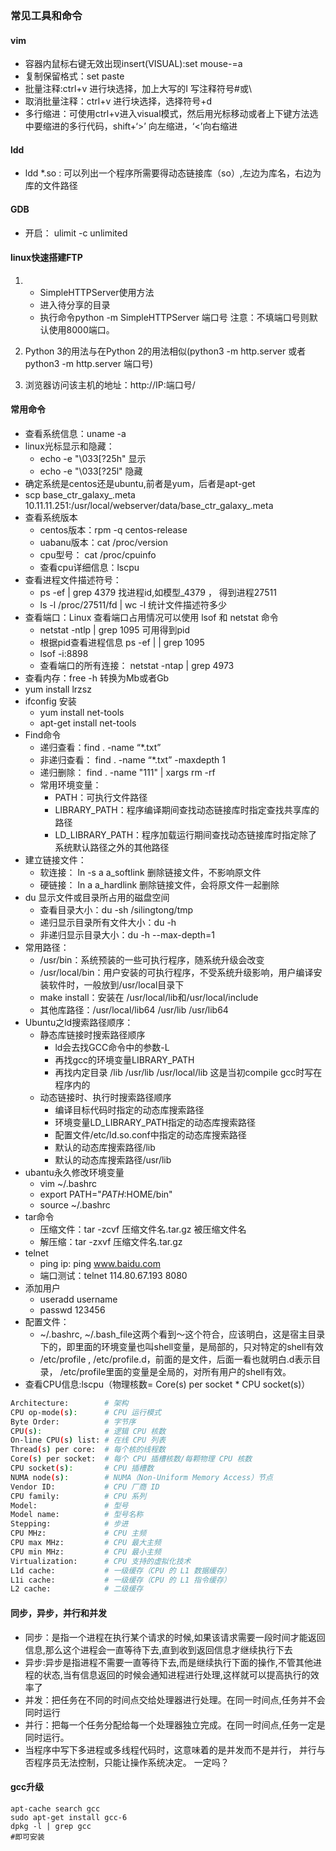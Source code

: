 ### 常见工具和命令
#### vim
- 容器内鼠标右键无效出现insert(VISUAL):set mouse-=a
- 复制保留格式：set paste
- 批量注释:ctrl+v 进行块选择，加上大写的I 写注释符号#或\\
- 取消批量注释：ctrl+v 进行块选择，选择符号+d
- 多行缩进：可使用ctrl+v进入visual模式，然后用光标移动或者上下键方法选中要缩进的多行代码，shift+‘>’ 向左缩进，‘<’向右缩进


#### ldd
- ldd *.so : 可以列出一个程序所需要得动态链接库（so）,左边为库名，右边为库的文件路径

#### GDB
- 开启： ulimit -c unlimited

#### linux快速搭建FTP
1. - SimpleHTTPServer使用方法
   - 进入待分享的目录 
   - 执行命令python -m SimpleHTTPServer 端口号 注意：不填端口号则默认使用8000端口。 
2. Python 3的用法与在Python 2的用法相似(python3 -m http.server  或者 python3 -m http.server 端口号)

3. 浏览器访问该主机的地址：http://IP:端口号/
#### 常用命令
- 查看系统信息：uname -a 
- linux光标显示和隐藏：
  - echo -e "\033[?25h" 显示
  - echo -e "\033[?25l" 隐藏
- 确定系统是centos还是ubuntu,前者是yum，后者是apt-get
- scp  base_ctr_galaxy_.meta  10.11.11.251:/usr/local/webserver/data/base_ctr_galaxy_.meta
- 查看系统版本
  - centos版本：rpm -q centos-release
  - uabanu版本：cat /proc/version
  - cpu型号： cat /proc/cpuinfo
  - 查看cpu详细信息：lscpu
- 查看进程文件描述符号：
  - ps -ef  |  grep 4379  找进程id,如模型_4379 ， 得到进程27511
  - ls -l /proc/27511/fd | wc -l 统计文件描述符多少  
- 查看端口：Linux 查看端口占用情况可以使用 lsof 和 netstat 命令
  - netstat -ntlp   | grep 1095 可用得到pid
  - 根据pid查看进程信息  ps -ef | | grep 1095
  - lsof -i:8898
  - 查看端口的所有连接： netstat -ntap | grep 4973
- 查看内存：free -h 转换为Mb或者Gb
- yum install lrzsz
- ifconfig 安装
  -  yum install net-tools
  -  apt-get install net-tools
- Find命令
  - 递归查看：find . -name “*.txt”
  - 非递归查看： find . -name “*.txt” -maxdepth 1
  - 递归删除： find . -name "111"  | xargs rm -rf
  - 常用环境变量：
    - PATH：可执行文件路径
    - LIBRARY_PATH：程序编译期间查找动态链接库时指定查找共享库的路径
    - LD_LIBRARY_PATH：程序加载运行期间查找动态链接库时指定除了系统默认路径之外的其他路径
- 建立链接文件：
  - 软连接： ln -s a a_softlink 删除链接文件，不影响原文件
  - 硬链接： ln a a_hardlink 删除链接文件，会将原文件一起删除
- du 显示文件或目录所占用的磁盘空间
  - 查看目录大小：du -sh /silingtong/tmp
  - 递归显示目录所有文件大小：du  -h 
  - 非递归显示目录大小：du -h --max-depth=1
- 常用路径：
  - /usr/bin：系统预装的一些可执行程序，随系统升级会改变
  - /usr/local/bin：用户安装的可执行程序，不受系统升级影响，用户编译安装软件时，一般放到/usr/local目录下
  - make install：安装在 /usr/local/lib和/usr/local/include
  - 其他库路径：/usr/local/lib64 /usr/lib /usr/lib64
- Ubuntu之ld搜索路径顺序：
  - 静态库链接时搜索路径顺序
    - ld会去找GCC命令中的参数-L
    - 再找gcc的环境变量LIBRARY_PATH
    - 再找内定目录 /lib /usr/lib /usr/local/lib 这是当初compile gcc时写在程序内的
  - 动态链接时、执行时搜索路径顺序
    -  编译目标代码时指定的动态库搜索路径
    -  环境变量LD_LIBRARY_PATH指定的动态库搜索路径
    -  配置文件/etc/ld.so.conf中指定的动态库搜索路径
    -  默认的动态库搜索路径/lib 
    -  默认的动态库搜索路径/usr/lib
 - ubantu永久修改环境变量
   - vim ~/.bashrc
   - export PATH="$PATH:$HOME/bin"
   - source ~/.bashrc
 - tar命令
   - 压缩文件：tar  -zcvf   压缩文件名.tar.gz   被压缩文件名
   - 解压缩：tar  -zxvf   压缩文件名.tar.gz
 - telnet 
   - ping ip: ping www.baidu.com
   - 端口测试：telnet 114.80.67.193 8080
 - 添加用户
   - useradd username
   - passwd 123456
- 配置文件：
  - ~/.bashrc, ~/.bash_file这两个看到～这个符合，应该明白，这是宿主目录下的，即里面的环境变量也叫shell变量，是局部的，只对特定的shell有效
  - /etc/profile , /etc/profile.d，前面的是文件，后面一看也就明白.d表示目录， /etc/profile里面的变量是全局的，对所有用户的shell有效。
- 查看CPU信息:lscpu（物理核数= Core(s) per socket * CPU socket(s)）
```bash
Architecture:        # 架构
CPU op-mode(s):      # CPU 运行模式
Byte Order:          # 字节序
CPU(s):              # 逻辑 CPU 核数
On-line CPU(s) list: # 在线 CPU 列表
Thread(s) per core:  # 每个核的线程数
Core(s) per socket:  # 每个 CPU 插槽核数/每颗物理 CPU 核数
CPU socket(s):       # CPU 插槽数
NUMA node(s):        # NUMA（Non-Uniform Memory Access）节点
Vendor ID:           # CPU 厂商 ID
CPU family:          # CPU 系列
Model:               # 型号
Model name:          # 型号名称
Stepping:            # 步进
CPU MHz:             # CPU 主频
CPU max MHz:         # CPU 最大主频
CPU min MHz:         # CPU 最小主频
Virtualization:      # CPU 支持的虚拟化技术
L1d cache:           # 一级缓存（CPU 的 L1 数据缓存）
L1i cache:           # 一级缓存（CPU 的 L1 指令缓存）
L2 cache:            # 二级缓存
```
#### 同步，异步，并行和并发

- 同步：是指一个进程在执行某个请求的时候,如果该请求需要一段时间才能返回信息,那么这个进程会一直等待下去,直到收到返回信息才继续执行下去
- 异步:异步是指进程不需要一直等待下去,而是继续执行下面的操作,不管其他进程的状态,当有信息返回的时候会通知进程进行处理,这样就可以提高执行的效率了
- 并发：把任务在不同的时间点交给处理器进行处理。在同一时间点,任务并不会同时运行
- 并行：把每一个任务分配给每一个处理器独立完成。在同一时间点,任务一定是同时运行。
- 当程序中写下多进程或多线程代码时，这意味着的是并发而不是并行， 并行与否程序员无法控制，只能让操作系统决定。 一定吗？

#### gcc升级
```shell
apt-cache search gcc
sudo apt-get install gcc-6
dpkg -l | grep gcc
#即可安装
```